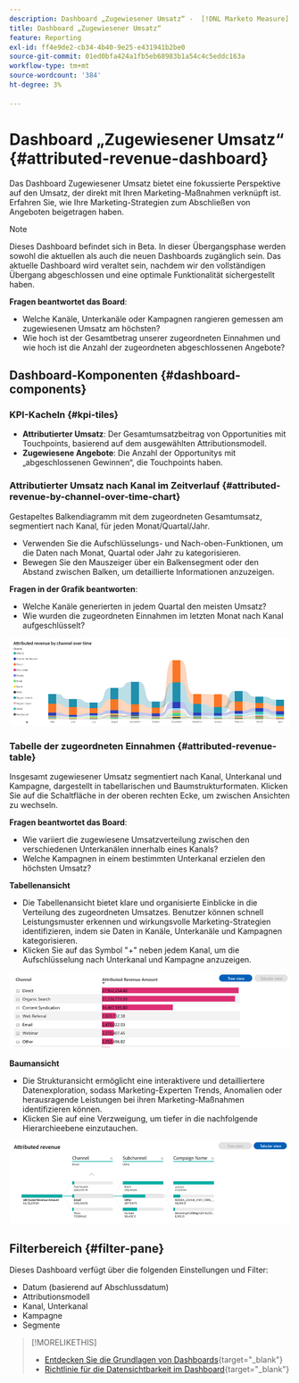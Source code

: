 ```yaml
---
description: Dashboard „Zugewiesener Umsatz“ -  [!DNL Marketo Measure] - Produkt
title: Dashboard „Zugewiesener Umsatz“
feature: Reporting
exl-id: ff4e9de2-cb34-4b40-9e25-e431941b2be0
source-git-commit: 01ed0bfa424a1fb5eb68983b1a54c4c5eddc163a
workflow-type: tm+mt
source-wordcount: '384'
ht-degree: 3%

---
```


# Dashboard „Zugewiesener Umsatz“ {#attributed-revenue-dashboard}

Das Dashboard Zugewiesener Umsatz bietet eine fokussierte Perspektive auf den Umsatz, der direkt mit Ihren Marketing-Maßnahmen verknüpft ist. Erfahren Sie, wie Ihre Marketing-Strategien zum Abschließen von Angeboten beigetragen haben.

>[!NOTE]
>
>Dieses Dashboard befindet sich in Beta. In dieser Übergangsphase werden sowohl die aktuellen als auch die neuen Dashboards zugänglich sein. Das aktuelle Dashboard wird veraltet sein, nachdem wir den vollständigen Übergang abgeschlossen und eine optimale Funktionalität sichergestellt haben.

**Fragen beantwortet das Board**:

* Welche Kanäle, Unterkanäle oder Kampagnen rangieren gemessen am zugewiesenen Umsatz am höchsten?
* Wie hoch ist der Gesamtbetrag unserer zugeordneten Einnahmen und wie hoch ist die Anzahl der zugeordneten abgeschlossenen Angebote?

## Dashboard-Komponenten {#dashboard-components}

### KPI-Kacheln {#kpi-tiles}

* **Attributierter Umsatz**: Der Gesamtumsatzbeitrag von Opportunities mit Touchpoints, basierend auf dem ausgewählten Attributionsmodell.
* **Zugewiesene Angebote**: Die Anzahl der Opportunitys mit „abgeschlossenen Gewinnen“, die Touchpoints haben.

### Attributierter Umsatz nach Kanal im Zeitverlauf {#attributed-revenue-by-channel-over-time-chart}

Gestapeltes Balkendiagramm mit dem zugeordneten Gesamtumsatz, segmentiert nach Kanal, für jeden Monat/Quartal/Jahr.

* Verwenden Sie die Aufschlüsselungs- und Nach-oben-Funktionen, um die Daten nach Monat, Quartal oder Jahr zu kategorisieren.
* Bewegen Sie den Mauszeiger über ein Balkensegment oder den Abstand zwischen Balken, um detaillierte Informationen anzuzeigen.

**Fragen in der Grafik beantworten**:

* Welche Kanäle generierten in jedem Quartal den meisten Umsatz?
* Wie wurden die zugeordneten Einnahmen im letzten Monat nach Kanal aufgeschlüsselt?

![](assets/attributed-revenue-dashboard-1.png)

### Tabelle der zugeordneten Einnahmen {#attributed-revenue-table}

Insgesamt zugewiesener Umsatz segmentiert nach Kanal, Unterkanal und Kampagne, dargestellt in tabellarischen und Baumstrukturformaten. Klicken Sie auf die Schaltfläche in der oberen rechten Ecke, um zwischen Ansichten zu wechseln.

**Fragen beantwortet das Board**:

* Wie variiert die zugewiesene Umsatzverteilung zwischen den verschiedenen Unterkanälen innerhalb eines Kanals?
* Welche Kampagnen in einem bestimmten Unterkanal erzielen den höchsten Umsatz?

**Tabellenansicht**

* Die Tabellenansicht bietet klare und organisierte Einblicke in die Verteilung des zugeordneten Umsatzes. Benutzer können schnell Leistungsmuster erkennen und wirkungsvolle Marketing-Strategien identifizieren, indem sie Daten in Kanäle, Unterkanäle und Kampagnen kategorisieren.
* Klicken Sie auf das Symbol &quot;+&quot; neben jedem Kanal, um die Aufschlüsselung nach Unterkanal und Kampagne anzuzeigen.

![](assets/attributed-revenue-dashboard-2.png)

**Baumansicht**

* Die Strukturansicht ermöglicht eine interaktivere und detailliertere Datenexploration, sodass Marketing-Experten Trends, Anomalien oder herausragende Leistungen bei ihren Marketing-Maßnahmen identifizieren können.
* Klicken Sie auf eine Verzweigung, um tiefer in die nachfolgende Hierarchieebene einzutauchen.

![](assets/attributed-revenue-dashboard-3.png)

## Filterbereich {#filter-pane}

Dieses Dashboard verfügt über die folgenden Einstellungen und Filter:

* Datum (basierend auf Abschlussdatum)
* Attributionsmodell
* Kanal, Unterkanal
* Kampagne
* Segmente

>[!MORELIKETHIS]
>
>* [Entdecken Sie die Grundlagen von Dashboards](/help/marketo-measure-discover-ui/dashboards/discover-dashboard-basics.md){target="_blank"}
>* [Richtlinie für die Datensichtbarkeit im Dashboard](/help/marketo-measure-discover-ui/dashboards/dashboard-data-visibility-policy.md){target="_blank"}

